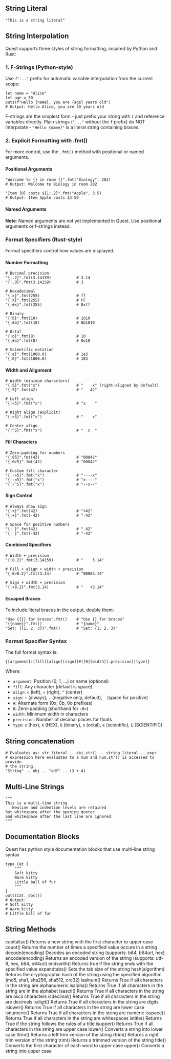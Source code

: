 

## String Literal
```
"This is a string literal"
```

## String Interpolation

Quest supports three styles of string formatting, inspired by Python and Rust:

### 1. F-Strings (Python-style)

Use `f"..."` prefix for automatic variable interpolation from the current scope:

```quest
let name = "Alice"
let age = 30
puts(f"Hello {name}, you are {age} years old")
# Output: Hello Alice, you are 30 years old
```

F-strings are the simplest form - just prefix your string with `f` and reference variables directly. Plain strings (`"..."` without the `f` prefix) do NOT interpolate - `"Hello {name}"` is a literal string containing braces.

### 2. Explicit Formatting with .fmt()

For more control, use the `.fmt()` method with positional or named arguments.

#### Positional Arguments

```quest
"Welcome to {} in room {}".fmt("Biology", 202)
# Output: Welcome to Biology in room 202

"Item {0} costs ${1:.2}".fmt("Apple", 3.5)
# Output: Item Apple costs $3.50
```

#### Named Arguments

**Note**: Named arguments are not yet implemented in Quest. Use positional arguments or f-strings instead.

### Format Specifiers (Rust-style)

Format specifiers control how values are displayed.

#### Number Formatting

```quest
# Decimal precision
"{:.2}".fmt(3.14159)           # 3.14
"{:.0}".fmt(3.14159)           # 3

# Hexadecimal
"{:x}".fmt(255)                # ff
"{:X}".fmt(255)                # FF
"{:#x}".fmt(255)               # 0xff

# Binary
"{:b}".fmt(10)                 # 1010
"{:#b}".fmt(10)                # 0b1010

# Octal
"{:o}".fmt(8)                  # 10
"{:#o}".fmt(8)                 # 0o10

# Scientific notation
"{:e}".fmt(1000.0)             # 1e3
"{:E}".fmt(1000.0)             # 1E3
```

#### Width and Alignment

```quest
# Width (minimum characters)
"{:5}".fmt("x")                # "    x" (right-aligned by default)
"{:5}".fmt(42)                 # "   42"

# Left align
"{:<5}".fmt("x")               # "x    "

# Right align (explicit)
"{:>5}".fmt("x")               # "    x"

# Center align
"{:^5}".fmt("x")               # "  x  "
```

#### Fill Characters

```quest
# Zero-padding for numbers
"{:05}".fmt(42)                # "00042"
"{:0>5}".fmt(42)               # "00042"

# Custom fill character
"{:->5}".fmt("x")              # "----x"
"{:-<5}".fmt("x")              # "x----"
"{:-^5}".fmt("x")              # "--x--"
```

#### Sign Control

```quest
# Always show sign
"{:+}".fmt(42)                 # "+42"
"{:+}".fmt(-42)                # "-42"

# Space for positive numbers
"{: }".fmt(42)                 # " 42"
"{: }".fmt(-42)                # "-42"
```

#### Combined Specifiers

```quest
# Width + precision
"{:8.2}".fmt(3.14159)          # "    3.14"

# Fill + align + width + precision
"{:0>8.2}".fmt(3.14)           # "00003.14"

# Sign + width + precision
"{:+8.2}".fmt(3.14)            # "   +3.14"
```

#### Escaped Braces

To include literal braces in the output, double them:

```quest
"Use {{}} for braces".fmt()    # "Use {} for braces"
"{{name}}".fmt()               # "{name}"
"Set: {{1, 2, 3}}".fmt()       # "Set: {1, 2, 3}"
```

### Format Specifier Syntax

The full format syntax is:
```
{[argument]:[fill][align][sign][#][0][width][.precision][type]}
```

Where:
- `argument`: Position (0, 1, ...) or name (optional)
- `fill`: Any character (default is space)
- `align`: `<` (left), `>` (right), `^` (center)
- `sign`: `+` (always), `-` (negative only, default), ` ` (space for positive)
- `#`: Alternate form (0x, 0b, 0o prefixes)
- `0`: Zero-padding (shorthand for `:0>`)
- `width`: Minimum width in characters
- `precision`: Number of decimal places for floats
- `type`: `x` (hex), `X` (HEX), `b` (binary), `o` (octal), `e` (scientific), `E` (SCIENTIFIC)

## String concatenation

```
# Evaluates as: str_literal .. obj.str() .. string_literal .. expr
# expression here evaluates to a num and num.str() is accessed to provide
# the string.
"String" .. obj .. "adf" .. (3 + 4)
```

## Multi-Line Strings
```
"""
This is a multi-line string
   Newline and indention levels are retained
But whitespace after the opening quotes 
and whitespace after the last line are ignored.
"""
```

## Documentation Blocks

Quest has python style documentation blocks that use multi-line string syntax

```
type Cat {
    """
    Soft kitty
    Warm kitty
    Little ball of fur
    """
}
puts(Cat._doc())
# Output:
# Soft kitty
# Warm kitty
# Little ball of fur
```

## String Methods
capitalize() Returns a new string with the first character to upper case
count()	Returns the number of times a specified value occurs in a string
decode(encoding) Decodes an encoded string (supports: b64, b64url, hex)
encode(encoding) Returns an encoded version of the string (supports: utf-8, hex, b64, b64url)
endswith() Returns true if the string ends with the specified value
expandtabs() Sets the tab size of the string
hash(algorithm) Returns the cryptographic hash of the string using the specified algorithm (md5, sha1, sha256, sha512, crc32)
isalnum()	Returns True if all characters in the string are alphanumeric
isalpha()	Returns True if all characters in the string are in the alphabet
isascii()	Returns True if all characters in the string are ascii characters
isdecimal()	Returns True if all characters in the string are decimals
isdigit()	Returns True if all characters in the string are digits
islower()	Returns True if all characters in the string are lower case
isnumeric()	Returns True if all characters in the string are numeric
isspace()	Returns True if all characters in the string are whitespaces
istitle()	Returns True if the string follows the rules of a title
isupper()	Returns True if all characters in the string are upper case
lower()	Converts a string into lower case
ltrim()	Returns a left trim version of the string
rtrim()	Returns a right trim version of the string
trim()	Returns a trimmed version of the string
title()	Converts the first character of each word to upper case
upper()	Converts a string into upper case
